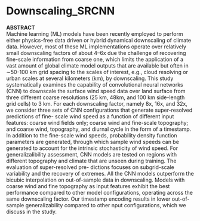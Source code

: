 # Downscaling_SRCNN


**ABSTRACT**              
Machine learning (ML) models have been recently employed to perform either physics-free data driven or hybrid dynamical downscaling of climate data. However, most of these ML implementations operate over relatively small downscaling factors of about 4–6x due the challenge of recovering fine-scale information from coarse one, which limits the application of a vast amount of global climate model outputs that are available but often in ∼50-100 km grid spacing to the scales of interest, e.g., cloud resolving or urban scales at several kilometers (km), by downscaling. This study systematically examines the capability of convolutional neural networks (CNN) to downscale the surface wind speed data over land surface from three different coarse resolutions (25 km, 48km, and 100 km side-length grid cells) to 3 km. For each downscaling factor, namely 8x, 16x, and 32x, we consider three sets of CNN configurations that generate super-resolved predictions of fine- scale wind speed as a function of different input features: coarse wind fields only; coarse wind and fine-scale topography; and coarse wind, topography, and diurnal cycle in the form of a timestamp. In addition to the fine-scale wind speeds, probability density function parameters are generated, through which sample wind speeds can be generated to account for the intrinsic stochasticity of wind speed. For generalizalibility assessment, CNN models are tested on regions with different topography and climate that are unseen during training. The evaluation of super-resolved pre- dictions focuses on subgrid-scale variability and the recovery of extremes. All the CNN models outperform the bicubic interpolation on out-of-sample data in downscaling. Models with coarse wind and fine topography as input features exhibit the best performance compared to other model configurations, operating across the same downscaling factor. Our timestamp encoding results in lower out-of-sample generalizability compared to other  nput configurations, which we discuss in the study.
